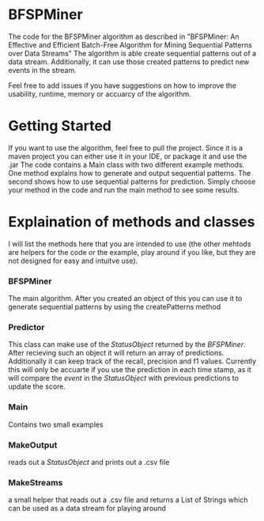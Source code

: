 # BFSPMiner
The code for the BFSPMiner algorithm as described in "BFSPMiner: An Effective and Efficient Batch-Free Algorithm for Mining Sequential Patterns over Data Streams"
The algorithm is able create sequential patterns out of a data stream. Additionally, it can use those created patterns to predict new events in the stream.

Feel free to add issues if you have suggestions on how to improve the usability, runtime, memory or accuarcy of the algorithm.

# Getting Started
If you want to use the algorithm, feel free to pull the project. Since it is a maven project you can either use it in your IDE, or package it and use the .jar
The code contains a Main class with two different example methods. One method explains how to generate and output sequential patterns. 
The second shows how to use sequential patterns for prediction. Simply choose your method in the code and run the main method to see some results.

# Explaination of methods and classes
I will list the methods here that you are intended to use (the other mehtods are helpers for the code or the example, play around if you like, but they are not designed for easy and intuitve use).

### BFSPMiner
The main algorithm. After you created an object of this you can use it to generate sequential patterns by using the createPatterns method

### Predictor
This class can make use of the _StatusObject_ returned by the _BFSPMiner_. After recieving such an object it will return an array of predictions. 
Additionally it can keep track of the recall, precision and f1 values. Currently this will only be accuarte if you use the prediction in each time stamp, as it will compare the _event_ in the _StatusObject_ with previous predictions to update the score.

### Main
Contains two small examples

### MakeOutput
reads out a _StatusObject_ and prints out a .csv file 

### MakeStreams
a small helper that reads out a .csv file and returns a List of Strings which can be used as a data stream for playing around
